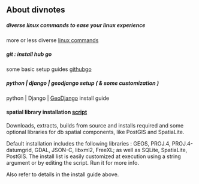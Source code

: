 ## About divnotes
##### diverse linux commands to ease your linux experience
more or less diverse [linux commands](./linux-commands_div.md "more than less practical instructions")
##### git : install hub go
some basic setup guides [githubgo](githubgo.md "before confronting the github monster")
##### python | django | geodjango setup ( & some customization )
python | Django | [GeoDjango](python_django_set-custom.md "| setup & how-to") install guide

#### spatial library installation [script](djlibsinst.sh)

Downloads, extracts, builds from source and installs required and some optional libraries for db spatial components, like PostGIS and SpatiaLite.

Default installation includes the following libraries : GEOS, PROJ.4, PROJ.4-datumgrid, GDAL, JSON-C, libxml2, FreeXL; as well as SQLite, SpatiaLite, PostGIS. The install list is easily customized at execution using a string argument or by editing the script. Run it for more info.

Also refer to details in the install guide above.